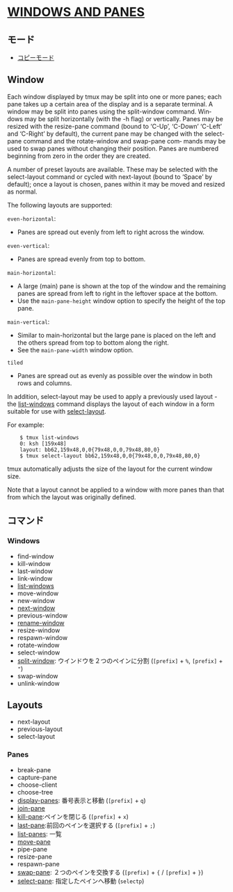 # [WINDOWS AND PANES](http://man7.org/linux/man-pages/man1/tmux.1.html#WINDOWS_AND_PANES)

## モード

- [コピーモード](copy-mode.md)

## Window

Each window displayed by tmux may be split into one or more panes; each
pane takes up a certain area of the display and is a separate terminal.
A window may be split into panes using the split-window command.  Win‐
dows may be split horizontally (with the -h flag) or vertically.  Panes
may be resized with the resize-pane command (bound to ‘C-Up’, ‘C-Down’
‘C-Left’ and ‘C-Right’ by default), the current pane may be changed
with the select-pane command and the rotate-window and swap-pane com‐
mands may be used to swap panes without changing their position.  Panes
are numbered beginning from zero in the order they are created.

A number of preset layouts are available.  These may be selected with
the select-layout command or cycled with next-layout (bound to ‘Space’
by default); once a layout is chosen, panes within it may be moved and
resized as normal.

The following layouts are supported:

`even-horizontal`:

- Panes are spread out evenly from left to right across the window.

`even-vertical`:

- Panes are spread evenly from top to bottom.

`main-horizontal`:

- A large (main) pane is shown at the top of the window and the remaining panes are spread from left to right in the leftover space at the bottom.  
- Use the `main-pane-height` window option to specify the height of the top pane.

`main-vertical`:

- Similar to main-horizontal but the large pane is placed on the left and the others spread from top to bottom along the right.
- See the `main-pane-width` window option.

`tiled`

- Panes are spread out as evenly as possible over the window in both rows and columns.

In addition, select-layout may be used to apply a previously 
used layout - the [list-windows](list-windows.md) command displays the layout of each window in a form suitable for use with [select-layout](select-layout.md).  

For example:

        $ tmux list-windows
        0: ksh [159x48]
        layout: bb62,159x48,0,0{79x48,0,0,79x48,80,0}
        $ tmux select-layout bb62,159x48,0,0{79x48,0,0,79x48,80,0}

tmux automatically adjusts the size of the layout for the current window size.  

Note that a layout cannot be applied to a window with more
panes than that from which the layout was originally defined.

## コマンド

### Windows

- find-window
- kill-window
- last-window
- link-window
- [list-windows](list-windows.md)
- move-window
- new-window
- [next-window](next-window.md)
- previous-window
- [rename-window](rename-windows.md)
- resize-window
- respawn-window
- rotate-window
- select-window
- [split-window](split-window.md): ウインドウを２つのペインに分割 (`[prefix]` + `%`, `[prefix]` + `"`)
- swap-window
- unlink-window

## Layouts

- next-layout
- previous-layout
- select-layout

### Panes

- break-pane
- capture-pane
- choose-client
- choose-tree
- [display-panes](display-panes.md): 番号表示と移動 (`[prefix]` + `q`)
- [join-pane](join-pane.md)
- [kill-pane](kill-pane.md):ペインを閉じる (`[prefix]` + `x`)
- [last-pane](last-pane.md):前回のペインを選択する  (`[prefix]` + `;`)
- [list-panes](list-pane.md): 一覧
- [move-pane](move-pane.md)
- pipe-pane
- resize-pane
- respawn-pane
- [swap-pane](swap-pane.md): ２つのペインを交換する (`[prefix]` + `{` / `[prefix]` + `}`)
- [select-pane](select-pane.md): 指定したペインへ移動 (`selectp`)
